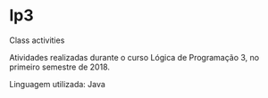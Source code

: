 # lp3

Class activities

Atividades realizadas durante o curso Lógica de Programação 3, no primeiro semestre de 2018.

Linguagem utilizada: Java
